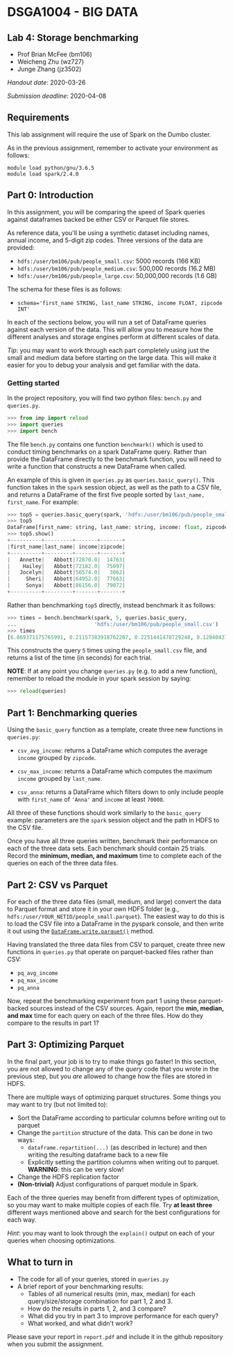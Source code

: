 # DSGA1004 - BIG DATA
## Lab 4: Storage benchmarking
- Prof Brian McFee (bm106)
- Weicheng Zhu (wz727)
- Junge Zhang (jz3502)

*Handout date*: 2020-03-26

*Submission deadline*: 2020-04-08


## Requirements

This lab assignment will require the use of Spark on the Dumbo cluster.

As in the previous assignment, remember to activate your environment as follows:
```
module load python/gnu/3.6.5
module load spark/2.4.0
```

## Part 0: Introduction

In this assignment, you will be comparing the speed of Spark queries against
dataframes backed be either CSV or Parquet file stores.

As reference data, you'll be using a synthetic dataset including names, annual
income, and 5-digit zip codes.  Three versions of the data are provided:

  - `hdfs:/user/bm106/pub/people_small.csv`: 5000 records (166 KB)
  - `hdfs:/user/bm106/pub/people_medium.csv`: 500,000 records (16.2 MB)
  - `hdfs:/user/bm106/pub/people_large.csv`: 50,000,000 records (1.6 GB)

The schema for these files is as follows:

  - `schema='first_name STRING, last_name STRING, income FLOAT, zipcode INT'`

In each of the sections below, you will run a set of DataFrame queries against each
version of the data.  This will allow you to measure how the different analyses and
storage engines perform at different scales of data.

*Tip*: you may want to work through each part completely using just the small and
medium data before starting on the large data.  This will make it easier for you to 
debug your analysis and get familiar with the data.

### Getting started

In the project repository, you will find two python files: `bench.py` and
`queries.py`.

```python
>>> from imp import reload
>>> import queries
>>> import bench
```

The file `bench.py` contains one function `benchmark()` which is used to conduct
timing benchmarks on a spark DataFrame query.  Rather than provide the DataFrame
directly to the benchmark function, you will need to write a function that constructs
a new DataFrame when called.

An example of this is given in `queries.py` as `queries.basic_query()`.  This
function takes in the `spark` session object, as well as the path to a CSV file, and
returns a DataFrame of the first five people sorted by `last_name, first_name`.  For
example:

```python
>>> top5 = queries.basic_query(spark, 'hdfs:/user/bm106/pub/people_small.csv')
>>> top5
DataFrame[first_name: string, last_name: string, income: float, zipcode: int]
>>> top5.show()
+----------+---------+-------+-------+                                          
|first_name|last_name| income|zipcode|
+----------+---------+-------+-------+
|   Annette|   Abbott|72870.0|  14763|
|    Hailey|   Abbott|72182.0|  75097|
|   Jocelyn|   Abbott|56574.0|   3062|
|     Sheri|   Abbott|64952.0|  77663|
|     Sonya|   Abbott|86156.0|  79072|
+----------+---------+-------+-------+
```

Rather than benchmarking `top5` directly, instead benchmark it as follows:
```python
>>> times = bench.benchmark(spark, 5, queries.basic_query,
...                         'hdfs:/user/bm106/pub/people_small.csv')
>>> times
[6.869371175765991, 0.21157383918762207, 0.2251441478729248, 0.1284043788909912, 0.12465882301330566]
```
This constructs the query `5` times using the `people_small.csv` file, and returns a list of the time (in seconds) for each trial.



**NOTE**: If at any point you change `queries.py` (e.g. to add a new function), remember to reload the module in your spark session by saying:
```python
>>> reload(queries)
```


## Part 1: Benchmarking queries

Using the `basic_query` function as a template, create three new functions in `queries.py`:

  - `csv_avg_income`: returns a DataFrame which computes the average `income` grouped by `zipcode`.

  - `csv_max_income`: returns a DataFrame which computes the maximum `income` grouped by `last_name`.

  - `csv_anna`: returns a DataFrame which filters down to only include people with `first_name` of `'Anna'` and `income` at least `70000`.

All three of these functions should work similarly to the `basic_query` example: parameters are the `spark` session object and the path in HDFS to the CSV file.

Once you have all three queries written, benchmark their performance on each of the three data sets.  Each benchmark should contain 25 trials.  Record the **minimum, median, and maximum** time to complete each of the queries on each of the three data files.


## Part 2: CSV vs Parquet

For each of the three data files (small, medium, and large) convert the data to
Parquet format and store it in your own HDFS folder (e.g.,
`hdfs:/user/YOUR_NETID/people_small.parquet`).  The easiest way to do this is to load
the CSV file into a DataFrame in the pyspark console, and then write it out using the [`DataFrame.write.parquet()`](https://spark.apache.org/docs/latest/api/python/pyspark.sql.html#pyspark.sql.DataFrameWriter.parquet) method.

Having translated the three data files from CSV to parquet, create three new functions in `queries.py` that operate on parquet-backed files rather than CSV:

  - `pq_avg_income`
  - `pq_max_income`
  - `pq_anna`

Now, repeat the benchmarking experiment from part 1 using these parquet-backed sources instead of the CSV sources.  Again, report the **min, median, and max** time for each query on each of the three files.  How do they compare to the results in part 1?


## Part 3: Optimizing Parquet

In the final part, your job is to try to make things go faster!  In this section, you are not allowed to change any of the *query* code that you wrote in the previous step, but you *are* allowed to change how the files are stored in HDFS.

There are multiple ways of optimizing parquet structures. Some things you may want to try (but not limited to):

  - Sort the DataFrame according to particular columns before writing out to parquet
  - Change the `partition` structure of the data.  This can be done in two ways:
      - `dataframe.repartition(...)` (as described in lecture) and then writing the resulting dataframe back to a new file
      - Explicitly setting the partition columns when writing out to parquet.  **WARNING**: this can be very slow!
  - Change the HDFS replication factor
  - **(Non-trivial)** Adjust configurations of parquet module in Spark.
  
Each of the three queries may benefit from different types of optimization, so you may want to make multiple copies of each file. Try **at least three** different ways mentioned above and search for the best configurations for each way.

*Hint*: you may want to look through the `explain()` output on each of your queries when choosing optimizations.

## What to turn in

  - The code for all of your queries, stored in `queries.py`
  - A brief report of your benchmarking results:
    - Tables of all numerical results (min, max, median) for each query/size/storage combination for part 1, 2 and 3.
    - How do the results in parts 1, 2, and 3 compare?
    - What did you try in part 3 to improve performance for each query?
    - What worked, and what didn't work?

Please save your report in `report.pdf` and include it in the github repository when you submit the assignment.

